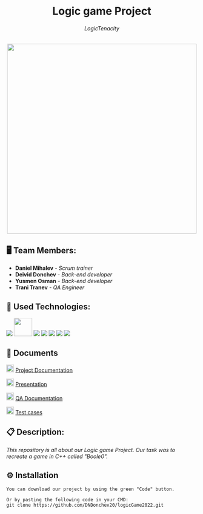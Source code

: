 <h1 align="center">Logic game Project</h1>

<h6 align="center">LogicTenacity</h6>

<p align="center">
<img src="https://cdn.discordapp.com/attachments/893001398646636544/974937196475850782/logoFinal.png" width="500px">
</p>


## 🖥 Team Members:
* **Daniel Mihalev** - *Scrum trainer* 
* **Deivid Donchev** - *Back-end developer* 
* **Yusmen Osman** - *Back-end developer* 
* **Trani Tranev** - *QA Engineer* 


## 🚀 Used Technologies:

<p align="left"> 
    <img src="https://img.icons8.com/color/48/000000/c-plus-plus-logo.png"/>
    <img src="https://www.sfml-dev.org/download/goodies/sfml-icon-small.png" width="48px" height="48px"/>
    <img src="https://img.icons8.com/fluency/48/000000/visual-studio-2019.png"/>
    <img src="https://img.icons8.com/color/48/000000/figma--v1.png"/>
    <img src="https://img.icons8.com/fluent/48/000000/microsoft-word-2019.png"/>
    <img src="https://img.icons8.com/color/48/000000/microsoft-powerpoint-2019--v1.png"/>
    <img src="https://img.icons8.com/color/48/000000/microsoft-excel-2019--v1.png"/>
  
  
  
## 📄 Documents
      
  <img src="https://user-images.githubusercontent.com/75934947/166557467-b0db5298-0c01-4201-aad8-69f17a7104dd.png" width="20px" height="20px"/> [Project Documentation](https://codingburgas-my.sharepoint.com/:w:/g/personal/tstranev20_codingburgas_bg/ETLvxkJx4ChMvMQO4yNmYswBkyFunEZwmKjV2XZON0mx-Q?e=JT9d75)
  
  <img src="https://user-images.githubusercontent.com/75934947/166558395-c1113581-36d0-4c2d-9c51-e1c4f7a32eb7.png" width="20px" height="20px"/> [Presentation](https://codingburgas-my.sharepoint.com/:p:/g/personal/tstranev20_codingburgas_bg/EX0s5J_lreVOklMsFR_WLtoBtlVX602N1zlyEVSaVIfLBA?e=HHRNzC)
    
 <img src="https://user-images.githubusercontent.com/75934947/166557467-b0db5298-0c01-4201-aad8-69f17a7104dd.png" width="20px" height="20px"/> [QA Documentation](https://codingburgas-my.sharepoint.com/:w:/g/personal/tstranev20_codingburgas_bg/EaSOXgsVmo1AkUH3DBwqUmkBD5pItvL5R5PaIhU0L-LUWw?e=E82pcs)
  
  <img src="https://img.icons8.com/color/48/000000/microsoft-excel-2019--v1.png" width="20px" height="20px"/> [Test cases](https://codingburgas-my.sharepoint.com/:x:/g/personal/tstranev20_codingburgas_bg/ES60-rojMtlKk7d6sTiL7nIB0kYylMJKjp1VjxF6FeVRlA?e=MJqYkj)
    
## 📋 Description:
    

*This repository is all about our Logic game Project. Our task was to recreate a game in C++ called "Boole0".*
  

## ⚙ Installation
```
You can download our project by using the green "Code" button.

Or by pasting the following code in your CMD:
git clone https://github.com/DNDonchev20/logicGame2022.git
```

